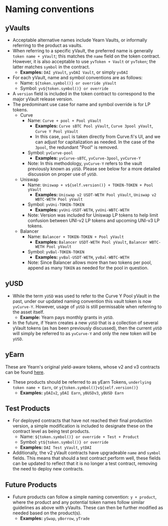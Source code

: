 # Naming conventions

## yVaults

- Acceptable alternative names include Yearn Vaults, or informally referring to the product as vaults.
- When referring to a specific yVault, the preferred name is generally `token name + yVault`; this matches the `name` field on the token contract. However, it is also acceptable to use `yvToken + Vault` or `yvToken`; the latter matches `symbol` in the contract.
  - **Examples:** `DAI yVault`, `yvDAI Vault`, or simply `yvDAI`
- For each yVault, name and symbol conventions are as follows:
  - Name: `${token.symbol()} or override yVault`
  - Symbol: `yv${token.symbol()} or override`
- A `version` field is included in the token contract to correspond to the major yVault release version.
- The predominant use case for name and symbol override is for LP tokens.
  - Curve
    - Name: `Curve + pool + Pool yVault`
      - **Examples:** `Curve sBTC Pool yVault`, `Curve 3pool yVault`, `Curve Y Pool yVault`
      - In this case, `pool` is taken directly from Curve.fi's UI, and we can adjust for capitalization as needed. In the case of the `3pool`, the redundant "Pool" is removed.
    - Symbol: `yvCurve-pool`
      - **Examples:** `yvCurve-sBTC`, `yvCurve-3pool`, `yvCurve-Y`
    - Note: In this methodology, `yvCurve-Y` refers to the vault previously known as `yUSD`. Please see below for a more detailed discussion on proper use of `yUSD`.
  - Uniswap
    - Name: `Uniswap + v${self.version()} + TOKEN-TOKEN + Pool yVault`
      - **Examples:** `Uniswap v2 USDT-WETH Pool yVault`, `Uniswap v2 WBTC-WETH Pool yVault`
    - Symbol: `yvUni-TOKEN-TOKEN`
      - **Examples:** `yvUni-USDT-WETH`, `yvUni-WBTC-WETH`
    - Note: Version was included for Uniswap LP tokens to help limit confusion between UNI-v2 LP tokens and upcoming UNI-v3 LP tokens.
  - Balancer
    - Name: `Balancer + TOKEN-TOKEN + Pool yVault`
      - **Examples:** `Balancer USDT-WETH Pool yVault`, `Balancer WBTC-WETH Pool yVault`
    - Symbol: `yvBal-TOKEN-TOKEN`
      - **Examples:** `yvBal-USDT-WETH`, `yvBal-WBTC-WETH`
    - Note: Since Balancer allows more than two tokens per pool, append as many `TOKEN` as needed for the pool in question.

## yUSD

- While the term `yUSD` was used to refer to the Curve Y Pool yVault in the past, under our updated naming convention this vault token is now `yvCurve-Y`. However, usage of `yUSD` is still permissable when referring to the asset itself.
  - **Example:** Yearn pays monthly grants in `yUSD`.
- In the future, if Yearn creates a new `yUSD` that is a collection of several yVault tokens (as has been previously discussed), then the current `yUSD` will simply be referred to as `yvCurve-Y` and only the new token will be `yUSD`.

## yEarn

These are Yearn's original yield-aware tokens, whose v2 and v3 contracts can be found [here](https://docs.yearn.finance/developers/deployed-contracts-registry#v2-yield-tokens).

- These products should be referred to as yEarn Tokens, `underlying token name + Earn`, or `y{token.symbol()}v${self.version()}`
  - **Examples:** `yDAIv2`, `yDAI Earn`, `yBUSDv3`, `yBUSD Earn`

## Test Products

- For deployed contracts that have not reached their final production version, a simple modification is included to designate these on the contract level as being test products.
  - Name: `${token.symbol()} or override + Test + Product`
  - Symbol: `yt${token.symbol()} or override`
  - **Examples:** `DAI Test yVault`, `ytDAI`
- Additionally, the v2 yVault contracts have upgradeable `name` and `symbol` fields. This means that should a test contract perform well, these fields can be updated to reflect that it is no longer a test contract, removing the need to deploy new contracts.

## Future Products

- Future products can follow a simple naming convention: `y + product`, where the product and any potential token names follow similar guidelines as above with yVaults. These can then be further modified as needed based on the product\(s\).
  - **Examples:** `ySwap`, `yBorrow`, `yTrade`
